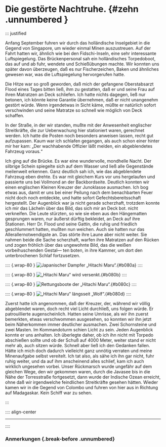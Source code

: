 # Die gestörte Nachtruhe. {#zehn .unnumbered }

::: justified 

Anfang September fuhren wir durch das holländische Inselgebiet in die Gegend von
Singapore, um wieder einmal Minen auszustreuen. Auf der Fahrt hatten wir,
ähnlich wie bei den Fidschi-Inseln, eine sehr interessante Luftspiegelung. Das
Brückenpersonal sah ein holländisches Torpedoboot, das auf und ab fuhr, wendete
und Schießübungen machte. Wir konnten uns später davon überzeugen, daß es nur
Fischerzeichen, Baken und ähnliches gewesen war, was die Luftspiegelung
hervorgerufen hatte.

Die Hitze war so groß geworden, daß mich der gefangene Oberstabsarzt Flood eines
Tages bitten ließ, ihm zu gestatten, daß er und seine Frau auf ihren Matratzen
an Deck schliefen. Ich hatte nichts dagegen, ließ nur betonen, ich könnte keine
Garantie übernehmen, daß er nicht unangenehm gestört würde. Wenn irgendetwas in
Sicht käme, müßte er natürlich sofort verschwinden und seine Matratze so schnell
wie möglich von Deck schaffen.

In der Straße, in der wir standen, mußte mit der Anwesenheit englischer
Streitkräfte, die zur Ueberwachung hier stationiert waren, gerechnet werden. Ich
hatte die Posten noch besonders anweisen lassen, recht gut aufzupassen. Kaum war
ich schlafen gegangen, als auch schon einer hinter mir her kam: „Der wachhabende
Offizier läßt melden, ein abgeblendetes Fahrzeug voraus.“

Ich ging auf die Brücke. Es war eine wundervolle, mondhelle Nacht. Der silbrige
Schein spiegelte sich auf dem Wasser und ließ alle Gegenstände meilenweit
erkennen. Ganz deutlich sah ich, wie das abgeblendete Fahrzeug eben drehte. Es
war mit gleichem Kurs vor uns hergelaufen und passierte uns bei Vollmond an der
Backbordseite. Deutlich konnten wir einen englischen Kleinen Kreuzer der
Junoklasse ausmachen. Ich bog etwas aus, damit er uns bei einer Peilung nach dem
benachbarten Feuer nicht doch noch entdeckte, und hatte sofort
Gefechtsbereitsschaft hergestellt. Der Augenblick war ja nicht gerade
scherzhaft, trotzdem konnte ich mir das Lächeln über das Bild, das sich mir an
Deck bot. nicht verkneifen. Die Leute stürzten, so wie sie eben aus den
Hängematten gesprungen waren, nur äußerst dürftig bekleidet, an Deck auf ihre
Stationen. Herr Dr. Flood und seine Gattin, die ruhig und friedlich geschlummert
hatten, mußten nun weichen. Auch sie hatten nur das Allerallernotwendigste an.
Das störte ihre Laune aber nicht weiter. Sie nahmen beide die Sache scherzhaft,
warfen ihre Matratzen auf den Rücken und zogen fröhlich über das ungewohnte
Bild, das die weißen vorbeihuschenden Gestal— ten boten, in ihre Kammer, um dort
den unterbrochenen Schlaf fortzusetzen.

:::: {.wrap-80  }
![Japanischer Dampfer „Hitachi Maru“.](SMS_Wolf_080a.jpg "Japanischer Dampfer „Hitachi Maru“."){#b080a}
::::

:::: {.wrap-80  }
![„Hitachi Maru“ wird versenkt.](SMS_Wolf_080b.jpg "„Hitachi Maru“ wird versenkt."){#b080b}
::::

:::: {.wrap-80  }
![Rettungsboote der „Hitachi Maru“.](SMS_Wolf_080c.jpg "Rettungsboote der „Hitachi Maru“."){#b080c}
::::

:::: {.wrap-80  }
![„Hitachi Maru“ längsseit „Wolf“.](SMS_Wolf_080d.jpg "„Hitachi Maru“ längsseit „Wolf“."){#b080d}
::::

Zuerst hatte ich angenommen, daß der Kreuzer, der, während wir völlig
abgeblendet waren, doch recht viel Licht durchließ, uns folgen würde. Er
patrouillierte augenscheinlich. Hatten seine Umrisse, als wir ihn zuerst
bemerkten, etwas verschwommen ausgesehen, so konnten wir ihn jetzt beim
Näherkommen immer deutlicher ausmachen. Zwei Schornsteine und zwei Masten. Im
Kommandoturm schien Licht zu sein. Jeden Augenblick konnte er uns anhalten. Ich
überlegte daher, ob ich ihn nicht mit Torpedo abschießen sollte und ob der Schuß
auf 4000 Meter, weiter stand er nicht mehr ab, auch sitzen würde. Schnell aber
ließ ich den Gedanken fallen. Hätte ich mich doch dadurch vielleicht ganz
unnötig verraten und meine Minenaufgabe selbst vereitelt. Ich tat also, als sähe
ich ihn gar nicht, fuhr ruhig weiter, und da auf ihm anscheinend alles schlief,
kam ich auch wirklich ungesehen vorbei. Unser Rückmarsch wurde ungefähr auf dem
gleichen Wege, den wir gekommen waren, durch die Javasee bis in die Nähe der
Torresstraße fortgesetzt, dann wurde der Indische Ozean erreicht, ohne daß wir
irgendwelche feindlichen Streitkräfte gesehen hätten. Wieder kamen wir in die
Gegend von Colombo und fuhren von hier aus in Richtung auf Madagaskar. Kein
Schiff war zu sehen.

:::

:::: align-center
****
::::

### **Anmerkungen** {.break-before .unnumbered}

